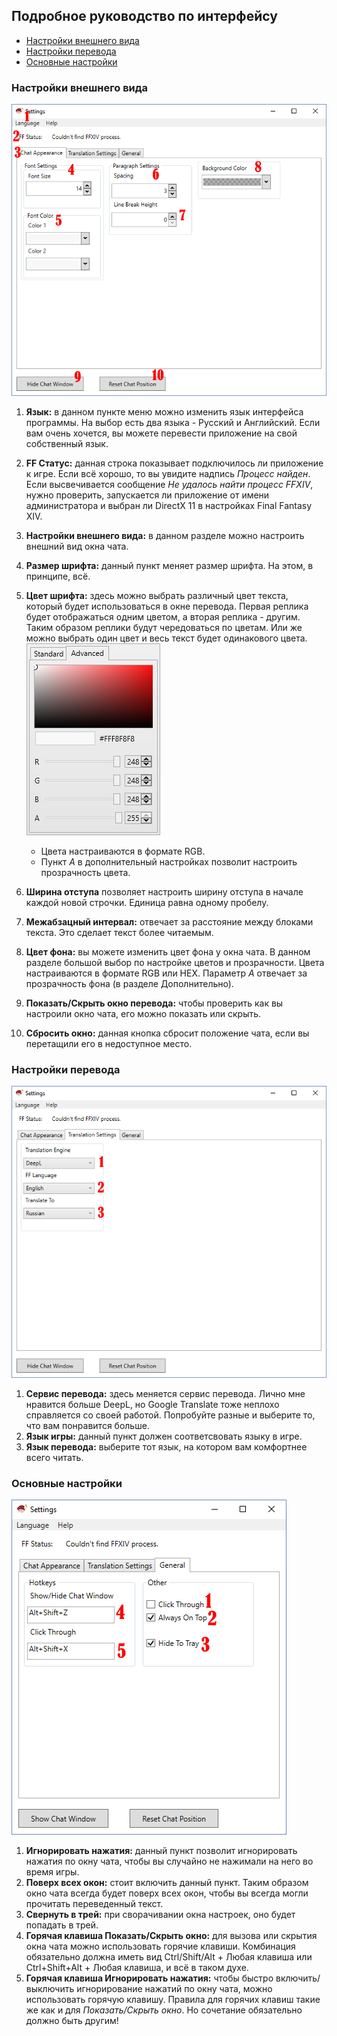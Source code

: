 ## Подробное руководство по интерфейсу  
* [Настройки внешнего вида](#настройки-внешнего-вида)  
* [Настройки перевода](#настройки-перевода)  
* [Основные настройки](#основные-настройки)  

### Настройки внешнего вида  

![1.png](1.png)
1. **Язык:** в данном пункте меню можно изменить язык интерфейса программы. На выбор есть два языка - Русский и Английский. Если вам очень хочется, вы можете перевести приложение на свой собственный язык.
2.  **FF Статус:** данная строка показывает подключилось ли приложение к игре. Если всё хорошо, то вы увидите надпись *Процесс найден*. Если высвечивается сообщение *Не удалось найти процесс FFXIV*, нужно проверить, запускается ли приложение от имени администратора и выбран ли DirectX 11 в настройках Final Fantasy XIV.
3.  **Настройки внешнего вида:** в данном разделе можно настроить внешний вид окна чата.
4.  **Размер шрифта:** данный пункт меняет размер шрифта. На этом, в принципе, всё. 
5.  **Цвет шрифта:** здесь можно выбрать различный цвет текста, который будет использоваться в окне перевода. Первая реплика будет отображаться одним цветом, а вторая реплика - другим. Таким образом реплики будут чередоваться по цветам. Или же можно выбрать один цвет и весь текст будет одинакового цвета.  
	 ![rgb.png](rgb.png)
    * Цвета настраиваются в формате RGB.
    * Пункт *A* в дополнительный настройках позволит настроить прозрачность цвета.

6. **Ширина отступа** позволяет настроить ширину отступа в начале каждой новой строчки. Единица равна одному пробелу. 
7. **Межабзацный интервал:** отвечает за расстояние между блоками текста. Это сделает текст более читаемым. 
8. **Цвет фона:** вы можете изменить цвет фона у окна чата. В данном разделе большой выбор по настройке цветов и прозрачности. Цвета настраиваются в формате RGB или HEX. Параметр *A* отвечает за прозрачность фона (в разделе Дополнительно).
9. **Показать/Скрыть окно перевода:** чтобы проверить как вы настроили окно чата, его можно показать или скрыть. 
10. **Сбросить окно:** данная кнопка сбросит положение чата, если вы перетащили его в недоступное место.

### Настройки перевода  

![2.png](2.png)  
1. **Сервис перевода:** здесь меняется сервис перевода. Лично мне нравится больше DeepL, но Google Translate тоже неплохо справляется со своей работой. Попробуйте разные и выберите то, что вам понравится больше. 
2. **Язык игры:** данный пункт должен соответсвовать языку в игре.  
3. **Язык перевода:** выберите тот язык, на котором вам комфортнее всего читать. 

### Основные настройки  

![3.png](3.png)
1. **Игнорировать нажатия:** данный пункт позволит игнорировать нажатия по окну чата, чтобы вы случайно не нажимали на него во время игры.
2.  **Поверх всех окон:** стоит включить данный пункт. Таким образом окно чата всегда будет поверх всех окон, чтобы вы всегда могли прочитать переведенный текст. 
3.  **Свернуть в трей:** при сворачивании окна настроек, оно будет попадать в трей. 
4.  **Горячая клавиша Показать/Скрыть окно:** для вызова или скрытия окна чата можно использовать горячие клавиши. Комбинация обязательно должна иметь вид Ctrl/Shift/Alt + Любая клавиша или Ctrl+Shift+Alt + Любая клавиша, и всё в таком духе.
5.  **Горячая клавиша Игнорировать нажатия:** чтобы быстро включить/выключить игнорирование нажатий по окну чата, можно использовать горячую клавишу. Правила для горячих клавиш такие же как и для *Показать/Скрыть окно*. Но сочетание обязательно должно быть другим!
